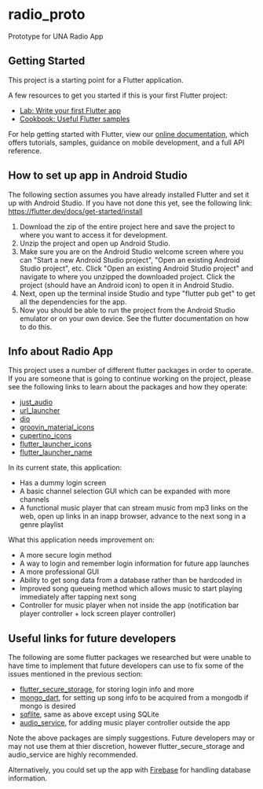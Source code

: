# radio_proto

Prototype for UNA Radio App

## Getting Started

This project is a starting point for a Flutter application.

A few resources to get you started if this is your first Flutter project:

- [Lab: Write your first Flutter app](https://flutter.dev/docs/get-started/codelab)
- [Cookbook: Useful Flutter samples](https://flutter.dev/docs/cookbook)

For help getting started with Flutter, view our
[online documentation](https://flutter.dev/docs), which offers tutorials,
samples, guidance on mobile development, and a full API reference.

## How to set up app in Android Studio

The following section assumes you have already installed Flutter and set it up with Android Studio. If you have not done this yet, see the following link: https://flutter.dev/docs/get-started/install

1. Download the zip of the entire project here and save the project to where you want to access it for development.
2. Unzip the project and open up Android Studio.
3. Make sure you are on the Android Studio welcome screen where you can "Start a new Android Studio project", "Open an existing Android Studio project", etc. Click "Open an existing Android Studio project" and navigate to where you unzipped the downloaded project. Click the project (should have an Android icon) to open it in Android Studio.
4. Next, open up the terminal inside Studio and type "flutter pub get" to get all the dependencies for the app.
5. Now you should be able to run the project from the Android Studio emulator or on your own device. See the flutter documentation on how to do this.

## Info about Radio App

This project uses a number of different flutter packages in order to operate. If you are someone that is going to continue working on the project, please see the following links to learn about the packages and how they operate:

- [just_audio](https://pub.dev/packages/just_audio)
- [url_launcher](https://pub.dev/packages/url_launcher)
- [dio](https://pub.dev/packages/dio)
- [groovin_material_icons](https://pub.flutter-io.cn/packages/groovin_material_icons)
- [cupertino_icons](https://pub.dev/packages/cupertino_icons)
- [flutter_launcher_icons](https://pub.dev/packages/flutter_launcher_icons)
- [flutter_launcher_name](https://pub.dev/packages/flutter_launcher_name)

In its current state, this application:
- Has a dummy login screen
- A basic channel selection GUI which can be expanded with more channels
- A functional music player that can stream music from mp3 links on the web, open up links in an inapp browser, advance to the next song in a genre playlist

What this application needs improvement on:
- A more secure login method
- A way to login and remember login information for future app launches
- A more professional GUI
- Ability to get song data from a database rather than be hardcoded in
- Improved song queueing method which allows music to start playing immediately after tapping next song
- Controller for music player when not inside the app (notification bar player controller + lock screen player controller)

## Useful links for future developers

The following are some flutter packages we researched but were unable to have time to implement that future developers can use to fix some of the issues mentioned in the previous section:

- [flutter_secure_storage](https://pub.dev/packages/flutter_secure_storage), for storing login info and more
- [mongo_dart](https://pub.dev/packages/mongo_dart), for setting up song info to be acquired from a mongodb if mongo is desired
- [sqflite](https://pub.dev/packages/sqflite), same as above except using SQLite
- [audio_service](https://pub.dev/packages/audio_service), for adding music player controller outside the app

Note the above packages are simply suggestions. Future developers may or may not use them at thier discretion, however flutter_secure_storage and audio_service are highly recommended.

Alternatively, you could set up the app with [Firebase](https://flutter.dev/docs/development/data-and-backend/firebase) for handling database information.
